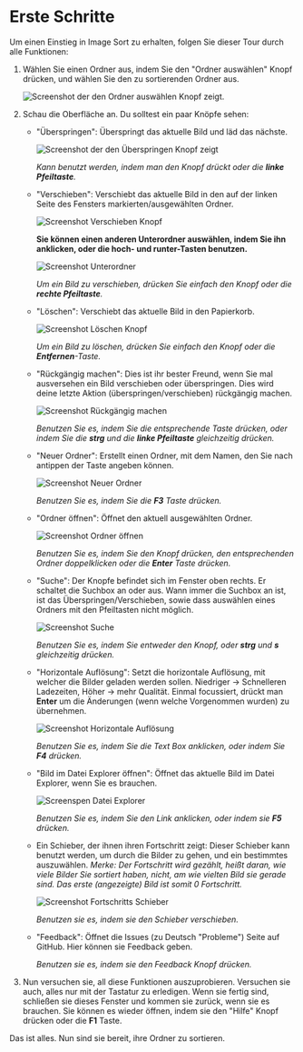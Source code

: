 # Erste Schritte
Um einen Einstieg in Image Sort zu erhalten, folgen Sie dieser Tour durch alle Funktionen:

1. Wählen Sie einen Ordner aus, indem Sie den "Ordner auswählen" Knopf drücken,
und wählen Sie den zu sortierenden Ordner aus.

    ![Screenshot der den Ordner auswählen Knopf zeigt.](https://github.com/Lolle2000la/Image-Sort/blob/master/Image%20sort%20screenshots/Select_Folder.png?raw=true)

2. Schau die Oberfläche an. Du solltest ein paar Knöpfe sehen: 
    * "Überspringen": Überspringt das aktuelle Bild und läd das nächste.
    
       ![Screenshot der den Überspringen Knopf zeigt](https://github.com/Lolle2000la/Image-Sort/blob/master/Image%20sort%20screenshots/Skip.png?raw=true)
    
        _Kann benutzt werden, indem man den Knopf drückt oder
        die **linke Pfeiltaste**._
    * "Verschieben": Verschiebt das aktuelle Bild in den auf der linken Seite des
    Fensters markierten/ausgewählten Ordner. 
    
       ![Screenshot Verschieben Knopf](https://github.com/Lolle2000la/Image-Sort/blob/master/Image%20sort%20screenshots/Move.png?raw=true)

        __Sie können einen anderen Unterordner auswählen, indem Sie ihn anklicken,
        oder die hoch- und runter-Tasten benutzen.__
        
        ![Screenshot Unterordner](https://github.com/Lolle2000la/Image-Sort/blob/master/Image%20sort%20screenshots/Subfolders.png?raw=true)
    
       _Um ein Bild zu verschieben, drücken Sie einfach den Knopf oder die **rechte Pfeiltaste**._
    * "Löschen": Verschiebt das aktuelle Bild in den Papierkorb.
    
        ![Screenshot Löschen Knopf](https://github.com/Lolle2000la/Image-Sort/raw/master/Image%20sort%20screenshots/Delete.png)
    
       _Um ein Bild zu löschen, drücken Sie einfach den Knopf oder die **Entfernen**-Taste._
    * "Rückgängig machen": Dies ist ihr bester Freund, wenn Sie mal ausversehen ein Bild verschieben oder überspringen. Dies wird deine letzte Aktion (überspringen/verschieben) rückgängig machen.
    
       ![Screenshot Rückgängig machen](https://github.com/Lolle2000la/Image-Sort/blob/master/Image%20sort%20screenshots/Go_back.png?raw=true)

        _Benutzen Sie es, indem Sie die entsprechende Taste drücken, oder indem Sie die **strg** und die **linke Pfeiltaste** gleichzeitig drücken._
    * "Neuer Ordner": Erstellt einen Ordner, mit dem Namen, den Sie nach antippen der Taste angeben können.
    
       ![Screenshot Neuer Ordner](https://github.com/Lolle2000la/Image-Sort/blob/master/Image%20sort%20screenshots/New_Folder.png?raw=true)
        
        _Benutzen Sie es, indem Sie die **F3** Taste drücken._
    * "Ordner öffnen": Öffnet den aktuell ausgewählten Ordner.
    
       ![Screenshot Ordner öffnen](https://github.com/Lolle2000la/Image-Sort/blob/master/Image%20sort%20screenshots/Enter_Folder.png?raw=true)
        
        _Benutzen Sie es, indem Sie den Knopf drücken, den entsprechenden Ordner doppelklicken oder die **Enter** Taste drücken._
    * "Suche": Der Knopfe befindet sich im Fenster oben rechts. Er schaltet die Suchbox an oder aus. Wann immer die Suchbox an ist, ist das Überspringen/Verschieben, sowie dass auswählen eines Ordners mit den Pfeiltasten nicht möglich.
        
        ![Screenshot Suche](https://github.com/Lolle2000la/Image-Sort/blob/master/Image%20sort%20screenshots/Search.png?raw=true)

        _Benutzen Sie es, indem Sie entweder den Knopf, oder **strg** und **s** gleichzeitig drücken._
    * "Horizontale Auflösung": Setzt die horizontale Auflösung, mit welcher die Bilder geladen werden sollen. Niedriger -> Schnelleren Ladezeiten, Höher -> mehr Qualität. Einmal focussiert, drückt man **Enter** um die Änderungen (wenn welche Vorgenommen wurden) zu übernehmen.
        
        ![Screenshot Horizontale Auflösung](https://github.com/Lolle2000la/Image-Sort/blob/master/Image%20sort%20screenshots/Horizontal_Resolution.png?raw=true)

        _Benutzen Sie es, indem Sie die Text Box anklicken, oder indem Sie **F4** drücken._
    * "Bild im Datei Explorer öffnen": Öffnet das aktuelle Bild im Datei Explorer, wenn Sie es brauchen.
    
        ![Screenspen Datei Explorer](https://github.com/Lolle2000la/Image-Sort/blob/master/Image%20sort%20screenshots/OpenInExplorer.png?raw=true)
        
        _Benutzen Sie es, indem Sie den Link anklicken, oder indem sie **F5** drücken._
    * Ein Schieber, der ihnen ihren Fortschritt zeigt: Dieser Schieber kann benutzt werden, um durch die Bilder zu gehen, und ein bestimmtes auszuwählen.
        _Merke: Der Fortschritt wird gezählt, heißt daran, wie viele Bilder Sie sortiert haben, nicht, am wie vielten Bild sie gerade sind. Das erste (angezeigte) Bild ist somit 0 Fortschritt._
        
        ![Screenshot Fortschritts Schieber](https://github.com/Lolle2000la/Image-Sort/blob/master/Image%20sort%20screenshots/Progress_Slider.png?raw=true)
    
        _Benutzen sie es, indem sie den Schieber verschieben._
        
    * "Feedback": Öffnet die Issues (zu Deutsch "Probleme") Seite auf GitHub. Hier können sie Feedback geben.
    
        _Benutzen sie es, indem sie den Feedback Knopf drücken._
3. Nun versuchen sie, all diese Funktionen auszuprobieren. Versuchen sie auch, alles nur mit der Tastatur zu erledigen. Wenn sie fertig sind, schließen sie dieses Fenster und kommen sie zurück, wenn sie es brauchen. Sie können es wieder öffnen, indem sie den "Hilfe" Knopf drücken oder die **F1** Taste.

Das ist alles. Nun sind sie bereit, ihre Ordner zu sortieren.
